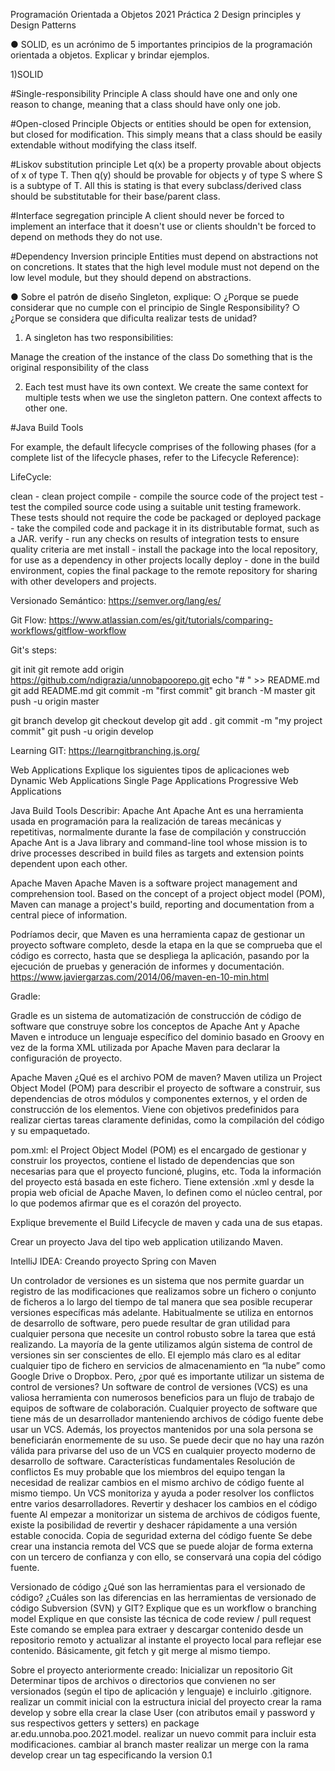 Programación Orientada a Objetos
2021
Práctica 2
Design principles y Design Patterns

● SOLID, es un acrónimo de 5 importantes principios de la programación orientada a
objetos. Explicar y brindar ejemplos.


1)SOLID

#Single-responsibility Principle
A class should have one and only one reason to change, meaning that a class should have only one job.

#Open-closed Principle
Objects or entities should be open for extension, but closed for modification.
This simply means that a class should be easily extendable without modifying the class itself.

#Liskov substitution principle
Let q(x) be a property provable about objects of x of type T. Then q(y) should be provable for objects y of type S where S is a subtype of T.
All this is stating is that every subclass/derived class should be substitutable for their base/parent class.

#Interface segregation principle
A client should never be forced to implement an interface that it doesn't use or clients shouldn't be forced to depend on methods they do not use.

#Dependency Inversion principle
Entities must depend on abstractions not on concretions. It states that the high level module must not depend on the low level module, but they should depend on abstractions.





● Sobre el patrón de diseño Singleton, explique:
○ ¿Porque se puede considerar que no cumple con el principio de Single
Responsibility?
○ ¿Porque se considera que dificulta realizar tests de unidad?

1) A singleton has two responsibilities:

Manage the creation of the instance of the class
Do something that is the original responsibility of the class

2) Each test must have its own context. We create the same context for multiple tests when we use the singleton pattern. One context affects to other one.


#Java Build Tools





For example, the default lifecycle comprises of the following phases (for a complete list of the lifecycle phases, refer to the Lifecycle Reference):

LifeCycle:

clean - clean project
compile - compile the source code of the project
test - test the compiled source code using a suitable unit testing framework. These tests should not require the code be packaged or deployed
package - take the compiled code and package it in its distributable format, such as a JAR.
verify - run any checks on results of integration tests to ensure quality criteria are met
install - install the package into the local repository, for use as a dependency in other projects locally
deploy - done in the build environment, copies the final package to the remote repository for sharing with other developers and projects.    

Versionado Semántico:
https://semver.org/lang/es/

Git Flow:
https://www.atlassian.com/es/git/tutorials/comparing-workflows/gitflow-workflow

Git's steps:

git init
git remote add origin https://github.com/ndigrazia/unnobapoorepo.git
echo "# " >> README.md
git add README.md
git commit -m "first commit"
git branch -M master
git push -u origin master

git branch develop
git checkout develop
git add .
git commit -m "my project commit"
git push -u origin develop

Learning GIT: https://learngitbranching.js.org/

Web Applications
Explique los siguientes tipos de aplicaciones web 
Dynamic Web Applications 
Single Page Applications 
Progressive Web Applications

Java Build Tools
Describir:
Apache Ant
Apache Ant es una herramienta usada en programación para la realización de tareas mecánicas y repetitivas, normalmente durante la fase de compilación y construcción
Apache Ant is a Java library and command-line tool whose mission is to drive processes described in build files as targets and extension points dependent upon each other.

Apache Maven
Apache Maven is a software project management and comprehension tool. Based on the concept of a project object model (POM), Maven can manage a project's build, reporting and documentation from a central piece of information. 

Podríamos decir, que Maven es una herramienta capaz de gestionar un proyecto software completo, desde la etapa en la que se comprueba que el código es correcto, hasta que se despliega la aplicación, pasando por la ejecución de pruebas y generación de informes y documentación.
https://www.javiergarzas.com/2014/06/maven-en-10-min.html



Gradle:


Gradle es un sistema de automatización de construcción de código de software que construye sobre los conceptos de Apache Ant y Apache Maven e introduce un lenguaje específico del dominio basado en Groovy en vez de la forma XML utilizada por Apache Maven para declarar la configuración de proyecto.​ 

Apache Maven
¿Qué es el archivo POM de maven?
Maven utiliza un Project Object Model (POM) para describir el proyecto de software a construir, sus dependencias de otros módulos y componentes externos, y el orden de construcción de los elementos. Viene con objetivos predefinidos para realizar ciertas tareas claramente definidas, como la compilación del código y su empaquetado.

pom.xml: el Project Object Model (POM) es el encargado de gestionar y construir los proyectos, contiene el listado de dependencias que son necesarias para que el proyecto funcioné, plugins, etc. Toda la información del proyecto está basada en este fichero. Tiene extensión .xml y desde la propia web oficial de Apache Maven, lo definen como el núcleo central, por lo que podemos afirmar que es el corazón del proyecto.


Explique brevemente el Build Lifecycle de maven y cada una de sus etapas.


Crear un proyecto Java del tipo web application utilizando Maven.

IntelliJ IDEA: Creando proyecto Spring con Maven












Un controlador de versiones es un sistema que nos permite guardar un registro de las modificaciones que realizamos sobre un fichero o conjunto de ficheros a lo largo del tiempo de tal manera que sea posible recuperar versiones específicas más adelante. Habitualmente se utiliza en entornos de desarrollo de software, pero puede resultar de gran utilidad para cualquier persona que necesite un control robusto sobre la tarea que está realizando.
La mayoría de la gente utilizamos algún sistema de control de versiones sin ser conscientes de ello. El ejemplo más claro es al editar cualquier tipo de fichero en servicios de almacenamiento en “la nube” como Google Drive o Dropbox.
Pero, ¿por qué es importante utilizar un sistema de control de versiones?
Un software de control de versiones (VCS) es una valiosa herramienta con numerosos beneficios para un flujo de trabajo de equipos de software de colaboración. Cualquier proyecto de software que tiene más de un desarrollador manteniendo archivos de código fuente debe usar un VCS. Además, los proyectos mantenidos por una sola persona se beneficiarán enormemente de su uso. Se puede decir que no hay una razón válida para privarse del uso de un VCS en cualquier proyecto moderno de desarrollo de software.
Características fundamentales
Resolución de conflictos
Es muy probable que los miembros del equipo tengan la necesidad de realizar cambios en el mismo archivo de código fuente al mismo tiempo. Un VCS monitoriza y ayuda a poder resolver los conflictos entre varios desarrolladores.
Revertir y deshacer los cambios en el código fuente
Al empezar a monitorizar un sistema de archivos de códigos fuente, existe la posibilidad de revertir y deshacer rápidamente a una versión estable conocida.
Copia de seguridad externa del código fuente
Se debe crear una instancia remota del VCS que se puede alojar de forma externa con un tercero de confianza y con ello, se conservará una copia del código fuente.

Versionado de código
¿Qué son las herramientas para el versionado de código?
¿Cuáles son las diferencias en las herramientas de versionado de código
Subversion (SVN) y GIT?
Explique que es un workflow o branching model
Explique en que consiste las técnica de code review / pull request
Este comando se emplea para extraer y descargar contenido desde un repositorio remoto y actualizar al instante el proyecto local para reflejar ese contenido.
Básicamente, git fetch y git merge al mismo tiempo.


Sobre el proyecto anteriormente creado:
Inicializar un repositorio Git
Determinar tipos de archivos o directorios que convienen no ser versionados (según el tipo de aplicación y lenguaje) e incluirlo .gitignore.
realizar un commit inicial con la estructura inicial del proyecto
crear la rama develop y sobre ella crear la clase User (con atributos email y password y sus respectivos getters y setters) en package ar.edu.unnoba.poo.2021.model.
realizar un nuevo commit para incluir esta modificaciones.
cambiar al branch master
realizar un merge con la rama develop
crear un tag especificando la version 0.1


